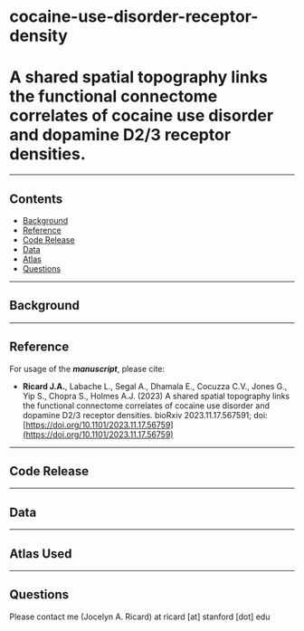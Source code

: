 # cocaine-use-disorder-receptor-density


A shared spatial topography links the functional connectome correlates of cocaine use disorder and dopamine D2/3 receptor densities.
================
------------------------------------------------------------------------

## Contents

- [Background](#background)
- [Reference](#reference)
- [Code Release](#code-release)
- [Data](#data)
- [Atlas](#atlas)
- [Questions](#questions)

------------------------------------------------------------------------

## Background


------------------------------------------------------------------------

## Reference

For usage of the ***manuscript***, please cite:
- **Ricard J.A.**, Labache L., Segal A., Dhamala E., Cocuzza C.V., Jones G., Yip S., Chopra S., Holmes A.J. (2023)
  A shared spatial topography links the functional connectome correlates of cocaine use disorder and dopamine D2/3 receptor densities.
  bioRxiv 2023.11.17.567591; doi: [https://doi.org/10.1101/2023.11.17.56759](https://doi.org/10.1101/2023.11.17.56759)

------------------------------------------------------------------------

## Code Release



------------------------------------------------------------------------

## Data



------------------------------------------------------------------------

## Atlas Used



------------------------------------------------------------------------

## Questions

Please contact me (Jocelyn A. Ricard) at ricard [at] stanford [dot] edu
